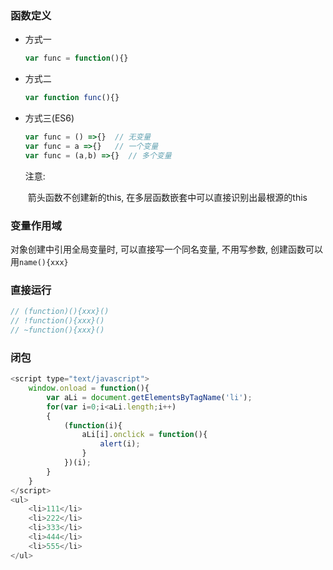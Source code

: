 ### 函数定义

* 方式一

  ```js
  var func = function(){}
  ```

* 方式二

  ```js
  var function func(){}
  ```

* 方式三(ES6)

  ```js
  var func = () =>{}  // 无变量
  var func = a =>{}   // 一个变量
  var func = (a,b) =>{}  // 多个变量
  ```

  注意:

  ​	箭头函数不创建新的this, 在多层函数嵌套中可以直接识别出最根源的this

### 变量作用域

对象创建中引用全局变量时, 可以直接写一个同名变量, 不用写参数, 创建函数可以用`name(){xxx}`

### 直接运行

```js
// (function)(){xxx}()
// !function(){xxx}()
// ~function(){xxx}()
```

### 闭包

```js
<script type="text/javascript">
    window.onload = function(){
        var aLi = document.getElementsByTagName('li');
        for(var i=0;i<aLi.length;i++)
        {
            (function(i){
                aLi[i].onclick = function(){
                    alert(i);
                }
            })(i);
        }
    }
</script>
<ul>
    <li>111</li>
    <li>222</li>
    <li>333</li>
    <li>444</li>
    <li>555</li>
</ul>
```

